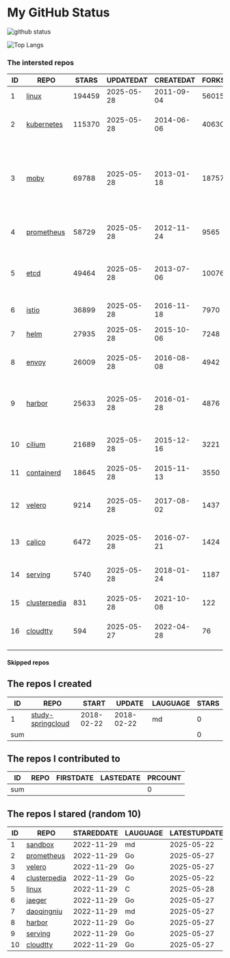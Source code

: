 # My GitHub Status

<img src="https://github-readme-stats-1.yihong0618.vercel.app/api?username=daoqingniu&show_icons=true&&&hide_title=true&count_private=true" alt="github status" />

![Top Langs](https://github-readme-stats-1.yihong0618.vercel.app/api/top-langs/?username=daoqingniu&layout=compact)

<!--START_SECTION:github_repos-->
### The intersted repos
| ID |                              REPO                               | STARS  | UPDATEDAT  | CREATEDAT  | FORKSCOUNT |                                                DESCRIPTIONS                                                |
|----|-----------------------------------------------------------------|--------|------------|------------|------------|------------------------------------------------------------------------------------------------------------|
|  1 | [linux](https://github.com/torvalds/linux)                      | 194459 | 2025-05-28 | 2011-09-04 |      56015 | Linux kernel source tree                                                                                   |
|  2 | [kubernetes](https://github.com/kubernetes/kubernetes)          | 115370 | 2025-05-28 | 2014-06-06 |      40630 | Production-Grade Container Scheduling and Management                                                       |
|  3 | [moby](https://github.com/moby/moby)                            |  69788 | 2025-05-28 | 2013-01-18 |      18757 | The Moby Project - a collaborative project for the container ecosystem to assemble container-based systems |
|  4 | [prometheus](https://github.com/prometheus/prometheus)          |  58729 | 2025-05-28 | 2012-11-24 |       9565 | The Prometheus monitoring system and time series database.                                                 |
|  5 | [etcd](https://github.com/etcd-io/etcd)                         |  49464 | 2025-05-28 | 2013-07-06 |      10076 | Distributed reliable key-value store for the most critical data of a distributed system                    |
|  6 | [istio](https://github.com/istio/istio)                         |  36899 | 2025-05-28 | 2016-11-18 |       7970 | Connect, secure, control, and observe services.                                                            |
|  7 | [helm](https://github.com/helm/helm)                            |  27935 | 2025-05-28 | 2015-10-06 |       7248 | The Kubernetes Package Manager                                                                             |
|  8 | [envoy](https://github.com/envoyproxy/envoy)                    |  26009 | 2025-05-28 | 2016-08-08 |       4942 | Cloud-native high-performance edge/middle/service proxy                                                    |
|  9 | [harbor](https://github.com/goharbor/harbor)                    |  25633 | 2025-05-28 | 2016-01-28 |       4876 | An open source trusted cloud native registry project that stores, signs, and scans content.                |
| 10 | [cilium](https://github.com/cilium/cilium)                      |  21689 | 2025-05-28 | 2015-12-16 |       3221 | eBPF-based Networking, Security, and Observability                                                         |
| 11 | [containerd](https://github.com/containerd/containerd)          |  18645 | 2025-05-28 | 2015-11-13 |       3550 | An open and reliable container runtime                                                                     |
| 12 | [velero](https://github.com/vmware-tanzu/velero)                |   9214 | 2025-05-28 | 2017-08-02 |       1437 | Backup and migrate Kubernetes applications and their persistent volumes                                    |
| 13 | [calico](https://github.com/projectcalico/calico)               |   6472 | 2025-05-28 | 2016-07-21 |       1424 | Cloud native networking and network security                                                               |
| 14 | [serving](https://github.com/knative/serving)                   |   5740 | 2025-05-28 | 2018-01-24 |       1187 | Kubernetes-based, scale-to-zero, request-driven compute                                                    |
| 15 | [clusterpedia](https://github.com/clusterpedia-io/clusterpedia) |    831 | 2025-05-28 | 2021-10-08 |        122 | The Encyclopedia of Kubernetes clusters                                                                    |
| 16 | [cloudtty](https://github.com/cloudtty/cloudtty)                |    594 | 2025-05-27 | 2022-04-28 |         76 | A Friendly Kubernetes CloudShell (Web Terminal) !                                                          |



#### Skipped repos
<!--END_SECTION:github_repos-->

<!--START_SECTION:my_github-->
## The repos I created
| ID  |                                 REPO                                 |   START    |   UPDATE   | LAUGUAGE | STARS |
|-----|----------------------------------------------------------------------|------------|------------|----------|-------|
|   1 | [study-springcloud](https://github.com/daoqingniu/study-springcloud) | 2018-02-22 | 2018-02-22 | md       |     0 |
| sum |                                                                      |            |            |          |     0 |

## The repos I contributed to
| ID  | REPO | FIRSTDATE | LASTEDATE | PRCOUNT |
|-----|------|-----------|-----------|---------|
| sum |      |           |           |       0 |

## The repos I stared (random 10)
| ID |                              REPO                               | STAREDDATE | LAUGUAGE | LATESTUPDATE |
|----|-----------------------------------------------------------------|------------|----------|--------------|
|  1 | [sandbox](https://github.com/cncf/sandbox)                      | 2022-11-29 | md       | 2025-05-22   |
|  2 | [prometheus](https://github.com/prometheus/prometheus)          | 2022-11-29 | Go       | 2025-05-27   |
|  3 | [velero](https://github.com/vmware-tanzu/velero)                | 2022-11-29 | Go       | 2025-05-27   |
|  4 | [clusterpedia](https://github.com/clusterpedia-io/clusterpedia) | 2022-11-29 | Go       | 2025-05-22   |
|  5 | [linux](https://github.com/torvalds/linux)                      | 2022-11-29 | C        | 2025-05-28   |
|  6 | [jaeger](https://github.com/jaegertracing/jaeger)               | 2022-11-29 | Go       | 2025-05-27   |
|  7 | [daoqingniu](https://github.com/daoqingniu/daoqingniu)          | 2022-11-29 | md       | 2025-05-27   |
|  8 | [harbor](https://github.com/goharbor/harbor)                    | 2022-11-29 | Go       | 2025-05-27   |
|  9 | [serving](https://github.com/knative/serving)                   | 2022-11-29 | Go       | 2025-05-27   |
| 10 | [cloudtty](https://github.com/cloudtty/cloudtty)                | 2022-11-29 | Go       | 2025-05-27   |

<!--END_SECTION:my_github-->
